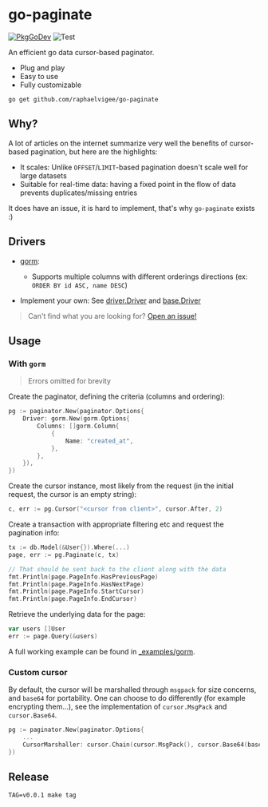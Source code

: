 # go-paginate
[![PkgGoDev](https://pkg.go.dev/badge/github.com/raphaelvigee/go-paginate)](https://pkg.go.dev/github.com/raphaelvigee/go-paginate)
![Test](https://github.com/raphaelvigee/go-paginate/workflows/Test/badge.svg)

An efficient go data cursor-based paginator.

- Plug and play
- Easy to use
- Fully customizable

```
go get github.com/raphaelvigee/go-paginate
```

## Why?

A lot of articles on the internet summarize very well the benefits of cursor-based pagination, but here are the highlights:

- It scales: Unlike `OFFSET`/`LIMIT`-based pagination doesn't scale well for large datasets
- Suitable for real-time data: having a fixed point in the flow of data prevents duplicates/missing entries

It does have an issue, it is hard to implement, that's why `go-paginate` exists :)

## Drivers

- [gorm](https://gorm.io):
    - Supports multiple columns with different orderings directions (ex: `ORDER BY id ASC, name DESC`)

- Implement your own: See [driver.Driver](driver/driver.go) and [base.Driver](driver/base/driver.go)

> Can't find what you are looking for? [Open an issue!](https://github.com/raphaelvigee/go-paginate/issues/new)

## Usage

### With `gorm`

> Errors omitted for brevity

Create the paginator, defining the criteria (columns and ordering):

```go
pg := paginator.New(paginator.Options{
    Driver: gorm.New(gorm.Options{
        Columns: []gorm.Column{
            {
                Name: "created_at",
            },
        },
    }),
})
```

Create the cursor instance, most likely from the request (in the initial request, the cursor is an empty string):

```go
c, err := pg.Cursor("<cursor from client>", cursor.After, 2)
```

Create a transaction with appropriate filtering etc and request the pagination info:

```go
tx := db.Model(&User{}).Where(...)
page, err := pg.Paginate(c, tx)

// That should be sent back to the client along with the data
fmt.Println(page.PageInfo.HasPreviousPage)
fmt.Println(page.PageInfo.HasNextPage)
fmt.Println(page.PageInfo.StartCursor)
fmt.Println(page.PageInfo.EndCursor)
```

Retrieve the underlying data for the page:

```go
var users []User
err := page.Query(&users)
```

A full working example can be found in [_examples/gorm](_examples/gorm/main.go).

### Custom cursor

By default, the cursor will be marshalled through `msgpack` for size concerns, and `base64` for portability.
One can choose to do differently (for example encrypting them...), see the implementation of `cursor.MsgPack` and `cursor.Base64`.

```go
pg := paginator.New(paginator.Options{
    ...
    CursorMarshaller: cursor.Chain(cursor.MsgPack(), cursor.Base64(base64.StdEncoding))
})
```

## Release

    TAG=v0.0.1 make tag
